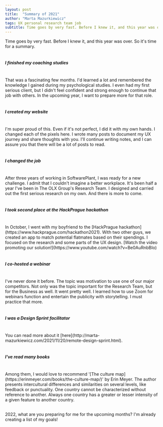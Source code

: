 ```yaml
---
layout: post
title:  "Summary of 2021"
author: "Marta Mazurkiewicz"
tags: UX personal research team job
subtitle: Time goes by very fast. Before I knew it, and this year was over. So it's time for a summary.
---
```

Time goes by very fast. Before I knew it, and this year was over. So it's time for a summary.<br/>
<br/>
<h5>I finished my coaching studies</h5><br/>
That was a fascinating few months. I'd learned a lot and remembered the knowledge I gained during my psychological studies. I even had my first serious client, but I didn't feel confident and strong enough to continue that job with others. In the upcoming year, I want to prepare more for that role.<br/>
<br/>
<h5>I created my website</h5><br/>
I'm super proud of this. Even if it's not perfect, I did it with my own hands. I changed each of the pixels here. I wrote many posts to document my UX journey and share thoughts with you. I'll continue writing notes, and I can assure you that there will be a lot of posts to read.<br/>
<br/>
<h5>I changed the job</h5><br/>
After three years of working in SoftwarePlant, I was ready for a new challenge. I admit that I couldn't imagine a better workplace. It's been half a year I've been in The OLX Group's Research Team. I designed and carried out the first serious research on my own. And there is more to come. <br/>
<br/>
<h5>I took second place at the HackPrague hackathon</h5><br/>
In October, I went with my boyfriend to the [HackPrague hackathon](https://www.hackprague.com/hackathon2021). With two other guys, we created an app to match potential flatmates based on their spendings. I focused on the research and some parts of the UX design. [Watch the video promoting our solution!](https://www.youtube.com/watch?v=Be0AuRnbBIo)<br/>
<br/>
<h5>I co-hosted a webinar</h5><br/>
I've never done it before. The topic was motivation to use one of our major competitors. Not only was the topic important for the Research Team, but for the Business as well. It went pretty well. I learned how to use Zoom for webinars function and entertain the publicity with storytelling. I must practice that more.<br/>
<br/>
<h5>I was a Design Sprint facilitator</h5><br/>
You can read more about it [here](http://marta-mazurkiewicz.com/2021/11/20/remote-design-sprint.html).<br/>
<br/>
<h5>I've read many books</h5><br/>
Among them, I would love to recommend '[The culture map](https://erinmeyer.com/books/the-culture-map/)' by Erin Meyer. The author presents intercultural differences and similarities on several levels, like feedback or punctuality. One country cannot be characterized without reference to another. Always one country has a greater or lesser intensity of a given feature to another country.<br/>
<br/>

2022, what are you preparing for me for the upcoming months? I'm already creating a list of my goals!
